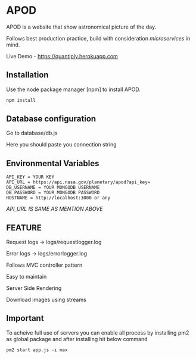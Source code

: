 # APOD

APOD is a website that show astronomical picture of the day.

Follows best production practice, build with consideration *microservices* in mind.

Live Demo - https://quantiply.herokuapp.com
## Installation

Use the node package manager [npm] to install APOD.

```bash
npm install
```

## Database configuration

Go to database/db.js

Here you should paste you connection string

## Environmental Variables

```
API_KEY = YOUR KEY
API_URL = https://api.nasa.gov/planetary/apod?api_key=
DB_USERNAME = YOUR MONGODB USERNAME
DB_PASSWORD = YOUR MONGODB PASSWORD
HOSTNAME = http://localhost:3000 or any
```
*API_URL IS SAME AS MENTION ABOVE*


## FEATURE
Request logs -> logs/requestlogger.log

Error logs   -> logs/errorlogger.log

Follows MVC controller pattern

Easy to maintain

Server Side Rendering

Download images using streams

## Important

To acheive full use of servers you can enable all process by installing pm2 as  global package and after installing hit below command

```
pm2 start app.js -i max
```
